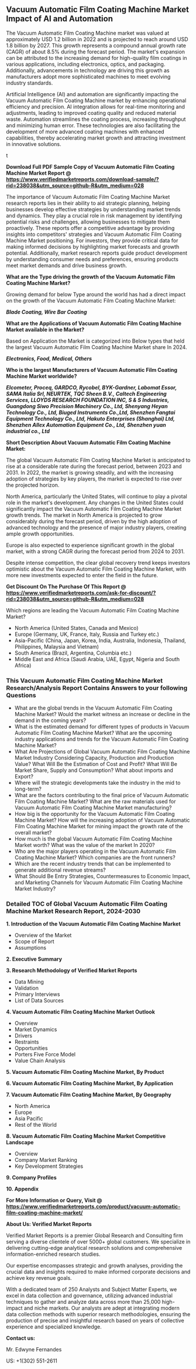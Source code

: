 <h2>Vacuum Automatic Film Coating Machine Market Impact of AI and Automation</h2><p>The Vacuum Automatic Film Coating Machine market was valued at approximately USD 1.2 billion in 2022 and is projected to reach around USD 1.8 billion by 2027. This growth represents a compound annual growth rate (CAGR) of about 8.5% during the forecast period. The market's expansion can be attributed to the increasing demand for high-quality film coatings in various applications, including electronics, optics, and packaging. Additionally, advancements in technology are driving this growth as manufacturers adopt more sophisticated machines to meet evolving industry standards.</p><p>Artificial Intelligence (AI) and automation are significantly impacting the Vacuum Automatic Film Coating Machine market by enhancing operational efficiency and precision. AI integration allows for real-time monitoring and adjustments, leading to improved coating quality and reduced material waste. Automation streamlines the coating process, increasing throughput and minimizing human error. These technologies are also facilitating the development of more advanced coating machines with enhanced capabilities, thereby accelerating market growth and attracting investment in innovative solutions.</p>t</p><p id="" class=""><strong>Download Full PDF Sample Copy of Vacuum Automatic Film Coating Machine Market Report @ <a href="https://www.verifiedmarketreports.com/download-sample/?rid=238038&utm_source=github-R&utm_medium=028" target="_blank">https://www.verifiedmarketreports.com/download-sample/?rid=238038&utm_source=github-R&utm_medium=028</a></strong></p><p>The importance of&nbsp;Vacuum Automatic Film Coating Machine Market research reports lies in their ability to aid strategic planning, helping businesses develop effective strategies by understanding market trends and dynamics. They play a crucial role in risk management by identifying potential risks and challenges, allowing businesses to mitigate them proactively. These reports offer a competitive advantage by providing insights into competitors' strategies and Vacuum Automatic Film Coating Machine Market positioning. For investors, they provide critical data for making informed decisions by highlighting market forecasts and growth potential. Additionally, market research reports guide product development by understanding consumer needs and preferences, ensuring products meet market demands and drive business growth.</p><p><strong>What are the&nbsp;Type driving the growth of the Vacuum Automatic Film Coating Machine Market?</strong></p><p id="" class="">Growing demand for below Type around the world has had a direct impact on the growth of the Vacuum Automatic Film Coating Machine Market:</p><em><strong>Blade Coating, Wire Bar Coating</strong></em></p><strong>What are the&nbsp;Applications&nbsp;of Vacuum Automatic Film Coating Machine Market available in the Market?</strong></p><p id="" class="">Based on Application the Market is categorized into Below types that held the largest Vacuum Automatic Film Coating Machine Market share In 2024.</p><em><strong>Electronics, Food, Medical, Others</strong></em></p><strong>Who is the largest Manufacturers of Vacuum Automatic Film Coating Machine Market worldwide?</strong></p><p><em><strong>Elcometer, Proceq, GARDCO, Rycobel, BYK-Gardner, Labomat Essor, SAMA Italia Srl, NEURTEK, TQC Sheen B.V., Caltech Engineering Services, LLOYDS RESEARCH FOUNDATION INC, S & S Industries, Guangdong Siwo Precision Machinery Co., Ltd, Shenyang Heyan Technology Co., Ltd, Biuged Instruments Co.,Ltd, Shenzhen Fangtai Equipment Technology Co., Ltd, Hakuto Enterprises (Shanghai) Ltd, Shenzhen Allex Automation Equipment Co., Ltd, Shenzhen yuan industrial co., Ltd</strong></em></p><p id="" class=""><strong>Short Description About Vacuum Automatic Film Coating Machine Market:</strong></p><p>The global Vacuum Automatic Film Coating Machine Market is anticipated to rise at a considerable rate during the forecast period, between 2023 and 2031. In 2022, the market is growing steadily, and with the increasing adoption of strategies by key players, the market is expected to rise over the projected horizon.</p><p>North America, particularly the United States, will continue to play a pivotal role in the market's development. Any changes in the United States could significantly impact the Vacuum Automatic Film Coating Machine Market growth trends. The market in North America is projected to grow considerably during the forecast period, driven by the high adoption of advanced technology and the presence of major industry players, creating ample growth opportunities.</p><p>Europe is also expected to experience significant growth in the global market, with a strong CAGR during the forecast period from 2024 to 2031.</p><p>Despite intense competition, the clear global recovery trend keeps investors optimistic about the Vacuum Automatic Film Coating Machine Market, with more new investments expected to enter the field in the future.</p><p id="" class=""><strong>Get Discount On The Purchase Of This Report @ <a href="https://www.verifiedmarketreports.com/ask-for-discount/?rid=238038&utm_source=github-R&utm_medium=028" target="_blank">https://www.verifiedmarketreports.com/ask-for-discount/?rid=238038&utm_source=github-R&utm_medium=028</a></strong></p>Which regions are leading the Vacuum Automatic Film Coating Machine Market?</p><ul><li>North America (United States, Canada and Mexico)</li><li>Europe (Germany, UK, France, Italy, Russia and Turkey etc.)</li><li>Asia-Pacific (China, Japan, Korea, India, Australia, Indonesia, Thailand, Philippines, Malaysia and Vietnam)</li><li>South America (Brazil, Argentina, Columbia etc.)</li><li>Middle East and Africa (Saudi Arabia, UAE, Egypt, Nigeria and South Africa)</li></ul><h3 id="" class="">This Vacuum Automatic Film Coating Machine Market Research/Analysis Report Contains Answers to your following Questions</h3><ul><li>What are the global trends in the Vacuum Automatic Film Coating Machine Market? Would the market witness an increase or decline in the demand in the coming years?</li><li>What is the estimated demand for different types of products in Vacuum Automatic Film Coating Machine Market? What are the upcoming industry applications and trends for the Vacuum Automatic Film Coating Machine Market?</li><li>What Are Projections of Global Vacuum Automatic Film Coating Machine Market Industry Considering Capacity, Production and Production Value? What Will Be the Estimation of Cost and Profit? What Will Be Market Share, Supply and Consumption? What about imports and Export?</li><li>Where will the strategic developments take the industry in the mid to long-term?</li><li>What are the factors contributing to the final price of Vacuum Automatic Film Coating Machine Market? What are the raw materials used for Vacuum Automatic Film Coating Machine Market manufacturing?</li><li>How big is the opportunity for the Vacuum Automatic Film Coating Machine Market? How will the increasing adoption of Vacuum Automatic Film Coating Machine Market for mining impact the growth rate of the overall market?</li><li>How much is the global Vacuum Automatic Film Coating Machine Market worth? What was the value of the market In 2020?</li><li>Who are the major players operating in the Vacuum Automatic Film Coating Machine Market? Which companies are the front runners?</li><li>Which are the recent industry trends that can be implemented to generate additional revenue streams?</li><li>What Should Be Entry Strategies, Countermeasures to Economic Impact, and Marketing Channels for Vacuum Automatic Film Coating Machine Market Industry?</li></ul><h3 id="" class="">Detailed TOC of Global Vacuum Automatic Film Coating Machine Market Research Report, 2024-2030</h3><p id="" class=""><strong>1. Introduction of the Vacuum Automatic Film Coating Machine Market</strong></p><ul><li>Overview of the Market</li><li>Scope of Report</li><li>Assumptions</li></ul><p id="" class=""><strong>2. Executive Summary</strong></p><p id="" class=""><strong>3. Research Methodology of Verified Market Reports</strong></p><ul><li>Data Mining</li><li>Validation</li><li>Primary Interviews</li><li>List of Data Sources</li></ul><p id="" class=""><strong>4. Vacuum Automatic Film Coating Machine Market Outlook</strong></p><ul><li>Overview</li><li>Market Dynamics</li><li>Drivers</li><li>Restraints</li><li>Opportunities</li><li>Porters Five Force Model</li><li>Value Chain Analysis</li></ul><p id="" class=""><strong>5. Vacuum Automatic Film Coating Machine Market, By Product</strong></p><p id="" class=""><strong>6. Vacuum Automatic Film Coating Machine Market, By Application</strong></p><p id="" class=""><strong>7. Vacuum Automatic Film Coating Machine Market, By Geography</strong></p><ul><li>North America</li><li>Europe</li><li>Asia Pacific</li><li>Rest of the World</li></ul><p id="" class=""><strong>8. Vacuum Automatic Film Coating Machine Market Competitive Landscape</strong></p><ul><li>Overview</li><li>Company Market Ranking</li><li>Key Development Strategies</li></ul><p id="" class=""><strong>9. Company Profiles</strong></p><p id="" class=""><strong>10. Appendix</strong></p><p id="" class=""><strong>For More Information or Query, Visit @ <a href="https://www.verifiedmarketreports.com/product/vacuum-automatic-film-coating-machine-market/" target="_blank">https://www.verifiedmarketreports.com/product/vacuum-automatic-film-coating-machine-market/</a></strong></p><p id="" class=""><strong>About Us: Verified Market Reports</strong></p><p id="" class="">Verified Market Reports is a premier Global Research and Consulting firm serving a diverse clientele of over 5000+ global customers. We specialize in delivering cutting-edge analytical research solutions and comprehensive information-enriched research studies.</p><p id="" class="">Our expertise encompasses strategic and growth analyses, providing the crucial data and insights required to make informed corporate decisions and achieve key revenue goals.</p><p id="" class="">With a dedicated team of 250 Analysts and Subject Matter Experts, we excel in data collection and governance, utilizing advanced industrial techniques to gather and analyze data across more than 25,000 high-impact and niche markets. Our analysts are adept at integrating modern data collection methods with superior research methodologies, ensuring the production of precise and insightful research based on years of collective experience and specialized knowledge.</p><p id="" class=""><strong>Contact us:</strong></p><p id="" class="">Mr. Edwyne Fernandes</p><p id="" class="">US: +1(302) 551-2611</p>